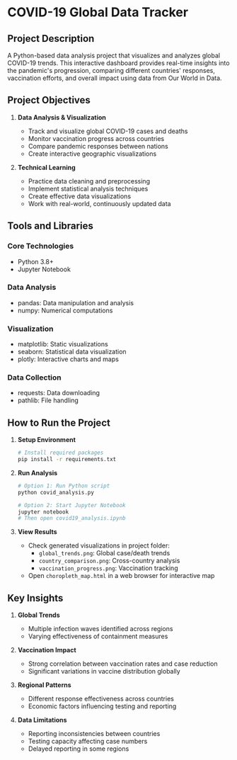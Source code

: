 # COVID-19 Global Data Tracker

## Project Description
A Python-based data analysis project that visualizes and analyzes global COVID-19 trends. This interactive dashboard provides real-time insights into the pandemic's progression, comparing different countries' responses, vaccination efforts, and overall impact using data from Our World in Data.

## Project Objectives

1. **Data Analysis & Visualization**
   - Track and visualize global COVID-19 cases and deaths
   - Monitor vaccination progress across countries
   - Compare pandemic responses between nations
   - Create interactive geographic visualizations

2. **Technical Learning**
   - Practice data cleaning and preprocessing
   - Implement statistical analysis techniques
   - Create effective data visualizations
   - Work with real-world, continuously updated data

## Tools and Libraries

### Core Technologies
- Python 3.8+
- Jupyter Notebook

### Data Analysis
- pandas: Data manipulation and analysis
- numpy: Numerical computations

### Visualization
- matplotlib: Static visualizations
- seaborn: Statistical data visualization
- plotly: Interactive charts and maps

### Data Collection
- requests: Data downloading
- pathlib: File handling

## How to Run the Project

1. **Setup Environment**
   ```bash
   # Install required packages
   pip install -r requirements.txt
   ```

2. **Run Analysis**
   ```bash
   # Option 1: Run Python script
   python covid_analysis.py

   # Option 2: Start Jupyter Notebook
   jupyter notebook
   # Then open covid19_analysis.ipynb
   ```

3. **View Results**
   - Check generated visualizations in project folder:
     - `global_trends.png`: Global case/death trends
     - `country_comparison.png`: Cross-country analysis
     - `vaccination_progress.png`: Vaccination tracking
   - Open `choropleth_map.html` in a web browser for interactive map

## Key Insights

1. **Global Trends**
   - Multiple infection waves identified across regions
   - Varying effectiveness of containment measures

2. **Vaccination Impact**
   - Strong correlation between vaccination rates and case reduction
   - Significant variations in vaccine distribution globally

3. **Regional Patterns**
   - Different response effectiveness across countries
   - Economic factors influencing testing and reporting

4. **Data Limitations**
   - Reporting inconsistencies between countries
   - Testing capacity affecting case numbers
   - Delayed reporting in some regions